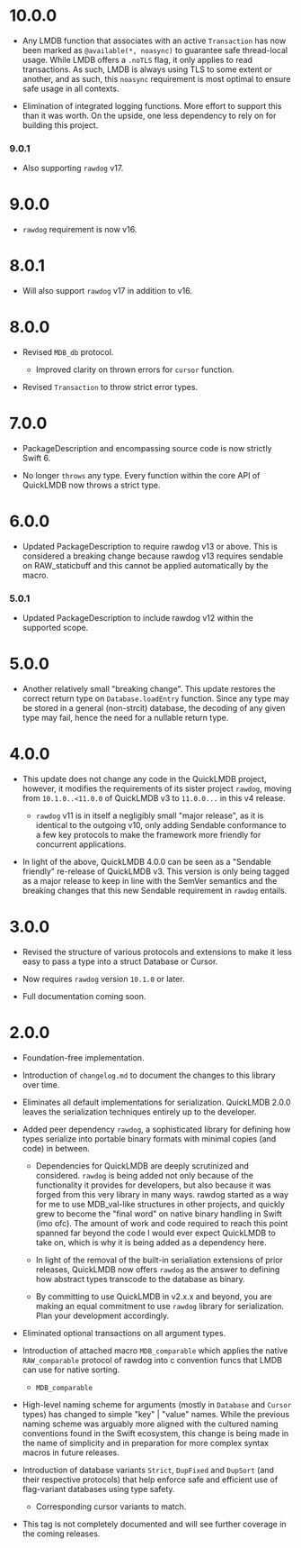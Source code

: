 # 10.0.0

- Any LMDB function that associates with an active `Transaction` has now been marked as `@available(*, noasync)` to guarantee safe thread-local usage. While LMDB offers a `.noTLS` flag, it only applies to read transactions. As such, LMDB is always using TLS to some extent or another, and as such, this `noasync` requirement is most optimal to ensure safe usage in all contexts.

- Elimination of integrated logging functions. More effort to support this than it was worth. On the upside, one less dependency to rely on for building this project.

### 9.0.1

- Also supporting `rawdog` v17.

# 9.0.0

- `rawdog` requirement is now v16.

# 8.0.1

- Will also support `rawdog` v17 in addition to v16.

# 8.0.0

- Revised `MDB_db` protocol.

	- Improved clarity on thrown errors for `cursor` function.
	
- Revised `Transaction` to throw strict error types.

# 7.0.0

- PackageDescription and encompassing source code is now strictly Swift 6.

- No longer `throws` any type. Every function within the core API of QuickLMDB now throws a strict type.

# 6.0.0

- Updated PackageDescription to require rawdog v13 or above. This is considered a breaking change because rawdog v13 requires sendable on RAW_staticbuff and this cannot be applied automatically by the macro.

### 5.0.1

- Updated PackageDescription to include rawdog v12 within the supported scope.

# 5.0.0

- Another relatively small "breaking change". This update restores the correct return type on `Database.loadEntry` function. Since any type may be stored in a general (non-strcit) database, the decoding of any given type may fail, hence the need for a nullable return type.

# 4.0.0

- This update does not change any code in the QuickLMDB project, however, it modifies the requirements of its sister project `rawdog`, moving from `10.1.0..<11.0.0` of QuickLMDB v3 to `11.0.0...` in this v4 release.

	- `rawdog` v11 is in itself a negligibly small "major release", as it is identical to the outgoing v10, only adding Sendable conformance to a few key protocols to make the framework more friendly for concurrent applications.

- In light of the above, QuickLMDB 4.0.0 can be seen as a "Sendable friendly" re-release of QuickLMDB v3. This version is only being tagged as a major release to keep in line with the SemVer semantics and the breaking changes that this new Sendable requirement in `rawdog` entails.

# 3.0.0

- Revised the structure of various protocols and extensions to make it less easy to pass a type into a struct Database or Cursor.

- Now requires ``rawdog`` version `10.1.0` or later.

- Full documentation coming soon.

# 2.0.0

- Foundation-free implementation.

- Introduction of ``changelog.md`` to document the changes to this library over time.

- Eliminates all default implementations for serialization. QuickLMDB 2.0.0 leaves the serialization techniques entirely up to the developer.

- Added peer dependency ``rawdog``, a sophisticated library for defining how types serialize into portable binary formats with minimal copies (and code) in between.

	- Dependencies for QuickLMDB are deeply scrutinized and considered. ``rawdog`` is being added not only because of the functionality it provides for developers, but also because it was forged from this very library in many ways. rawdog started as a way for me to use MDB_val-like structures in other projects, and quickly grew to become the "final word" on native binary handling in Swift (imo ofc). The amount of work and code required to reach this point spanned far beyond the code I would ever expect QuickLMDB to take on, which is why it is being added as a dependency here.

	- In light of the removal of the built-in serialiation extensions of prior releases, QuickLMDB now offers ``rawdog`` as the answer to defining how abstract types transcode to the database as binary.

	- By committing to use QuickLMDB in v2.x.x and beyond, you are making an equal commitment to use ``rawdog`` library for serialization. Plan your development accordingly.

- Eliminated optional transactions on all argument types.

- Introduction of attached macro ``MDB_comparable`` which applies the native ``RAW_comparable`` protocol of rawdog into c convention funcs that LMDB can use for native sorting.

	- ``MDB_comparable``

- High-level naming scheme for arguments (mostly in ``Database`` and ``Cursor`` types) has changed to simple "key" | "value" names. While the previous naming scheme was arguably more aligned with the cultured naming conventions found in the Swift ecosystem, this change is being made in the name of simplicity and in preparation for more complex syntax macros in future releases.

- Introduction of database variants `Strict`, `DupFixed` and `DupSort` (and their respective protocols) that help enforce safe and efficient use of flag-variant databases using type safety.

	- Corresponding cursor variants to match.

- This tag is not completely documented and will see further coverage in the coming releases.